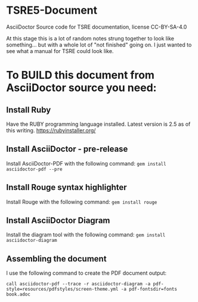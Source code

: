 # TSRE5-Document
AsciiDoctor Source code for TSRE documentation, license CC-BY-SA-4.0 

At this stage this is a lot of random notes strung together to look like something... but with a whole lot of "not finished" going on.  I just wanted to see what a manual for TSRE could look like.


# To BUILD this document from AsciiDoctor source you need:

## Install Ruby

Have the RUBY programming language installed. Latest version is 2.5 as of this writing.   https://rubyinstaller.org/

## Install AsciiDoctor - pre-release

Install AsciiDoctor-PDF with the following command: `gem install asciidoctor-pdf --pre`

## Install Rouge syntax highlighter

Install Rouge with the following command: `gem install rouge`

## Install AsciiDoctor Diagram 

Install the diagram tool with the following command: `gem install asciidoctor-diagram`

## Assembling the document

I use the following command to create the PDF document output:

`call asciidoctor-pdf --trace -r asciidoctor-diagram -a pdf-style=resources/pdfstyles/screen-theme.yml -a pdf-fontsdir=fonts book.adoc`



